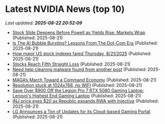 # Latest NVIDIA News (top 10)
_Last updated: **2025-08-22 20:52:09**_

- [Stock Slide Deepens Before Powell as Yields Rise: Markets Wrap](https://financialpost.com/pmn/business-pmn/stock-slide-deepens-before-powell-as-yields-rise-markets-wrap) (Published: 2025-08-21)
- [Is The AI Bubble Bursting? Lessons From The Dot-Com Era](https://www.forbes.com/sites/paulocarvao/2025/08/21/is-the-ai-bubble-bursting-lessons-from-the-dot-com-era/) (Published: 2025-08-21)
- [How major US stock indexes fared Thursday, 8/21/2025](https://abcnews.go.com/Business/wireStory/major-us-stock-indexes-fared-thursday-8212025-124860873) (Published: 2025-08-21)
- [Stocks Reach Fifth Straight Loss](https://www.newser.com/story/373931/stocks-reach-fifth-straight-loss.html) (Published: 2025-08-21)
- [Need help cleaning malware found from another post](https://www.bleepingcomputer.com/forums/t/810247/need-help-cleaning-malware-found-from-another-post/) (Published: 2025-08-21)
- [MAGA’s March Toward a Command Economy](https://insights.som.yale.edu/insights/magas-march-toward-command-economy) (Published: 2025-08-21)
- [Resolution stuck at 1024x768, no WIFI](https://askubuntu.com/questions/1554823/resolution-stuck-at-1024x768-no-wifi) (Published: 2025-08-21)
- [Save Over $900 Off the Legion Pro 7 RTX 5080 Gaming Laptop: Lenovo's Highest End Gaming Laptop](https://www.ign.com/articles/lenovo-legion-pro-rtx-5080-gaming-laptop-deal-intel-gamer-days-sale) (Published: 2025-08-21)
- [INJ price eyes $20 as Republic expands RWA with Injective](https://coinjournal.net/news/inj-price-eyes-20-as-republic-expands-rwa-with-injective/) (Published: 2025-08-21)
- [LG Announces a Ton of Updates for its Cloud-based Gaming Portal](https://phandroid.com/2025/08/21/lg-announces-a-ton-of-updates-for-its-cloud-based-gaming-portal/) (Published: 2025-08-21)
